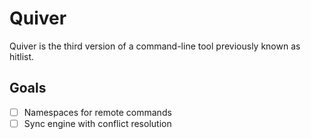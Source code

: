 # Quiver

Quiver is the third version of a command-line tool previously known as hitlist.

## Goals

- [ ] Namespaces for remote commands
- [ ] Sync engine with conflict resolution
